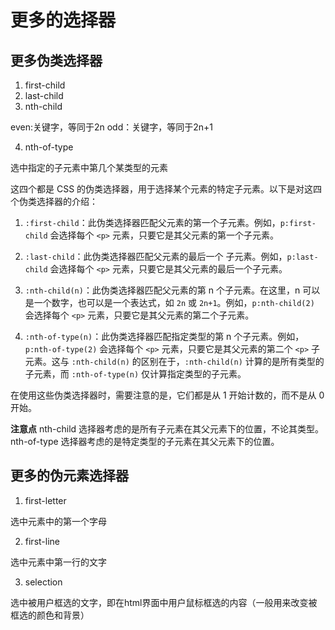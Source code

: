 # 更多的选择器

## 更多伪类选择器

1. first-child
2. last-child 
3. nth-child
   
even:关键字，等同于2n
odd：关键字，等同于2n+1


4. nth-of-type 

选中指定的子元素中第几个某类型的元素



这四个都是 CSS 的伪类选择器，用于选择某个元素的特定子元素。以下是对这四个伪类选择器的介绍：

1. `:first-child`：此伪类选择器匹配父元素的第一个子元素。例如，`p:first-child` 会选择每个 `<p>` 元素，只要它是其父元素的第一个子元素。

2. `:last-child`：此伪类选择器匹配父元素的最后一个 子元素。例如，`p:last-child` 会选择每个 `<p>` 元素，只要它是其父元素的最后一个子元素。

3. `:nth-child(n)`：此伪类选择器匹配父元素的第 n 个子元素。在这里，n 可以是一个数字，也可以是一个表达式，如 `2n` 或 `2n+1`。例如，`p:nth-child(2)` 会选择每个 `<p>` 元素，只要它是其父元素的第二个子元素。

4. `:nth-of-type(n)`：此伪类选择器匹配指定类型的第 n 个子元素。例如，`p:nth-of-type(2)` 会选择每个 `<p>` 元素，只要它是其父元素的第二个 `<p>` 子元素。这与 `:nth-child(n)` 的区别在于，`:nth-child(n)` 计算的是所有类型的子元素，而 `:nth-of-type(n)` 仅计算指定类型的子元素。

在使用这些伪类选择器时，需要注意的是，它们都是从 1 开始计数的，而不是从 0 开始。


**注意点**
nth-child 选择器考虑的是所有子元素在其父元素下的位置，不论其类型。
nth-of-type 选择器考虑的是特定类型的子元素在其父元素下的位置。


## 更多的伪元素选择器

1. first-letter

选中元素中的第一个字母

2. first-line

选中元素中第一行的文字

3. selection

选中被用户框选的文字，即在html界面中用户鼠标框选的内容（一般用来改变被框选的颜色和背景）



 